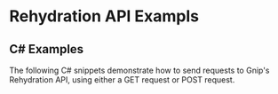 <h1>Rehydration API Exampls</h1>
<h2>C# Examples</h2>
<p>The following C# snippets demonstrate how to send requests to Gnip's Rehydration API, using either a GET request or POST request.</p>
